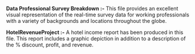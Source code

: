 **Data Professional Survey Breakdown :-**
This file provides an excellent visual representation of the real-time survey data for working professionals with a variety of backgrounds and locations throughout the globe.

**HotelRevenueProject :-**
A hotel income report has been produced in this file. This report includes a graphic depiction in addition to a description of the % discount, profit, and revenue.
